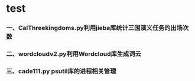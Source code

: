 # test
### 一、CalThreekingdoms.py利用jieba库统计三国演义任务的出场次数      
### 二、wordcloudv2.py利用Wordcloud库生成词云    
### 三、cade111.py psutil库的进程相关管理
